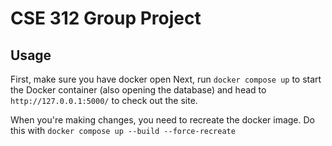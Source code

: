 # CSE 312 Group Project
## Usage
First, make sure you have docker open
Next, run 
`docker compose up`
to start the Docker container (also opening the database) and head to 
`http://127.0.0.1:5000/`
to check out the site.

When you're making changes, you need to recreate the docker image. Do this with
`docker compose up --build --force-recreate`
